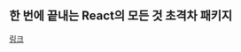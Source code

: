 ## 한 번에 끝내는 React의 모든 것 초격차 패키지

[링크](https://fastcampus.app/courses/205747/clips/408719?organizationProductId=6203)